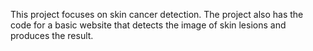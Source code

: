 This project focuses on skin cancer detection. The project also has the code for a basic website that detects the image of skin lesions and produces the result.
